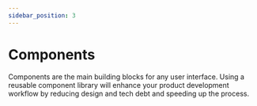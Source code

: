 ```yaml
---
sidebar_position: 3
---
```


# Components

Components are the main building blocks for any user interface. Using a reusable component library will enhance your product development workflow by reducing design and tech debt and speeding up the process.
